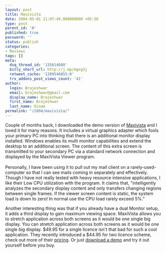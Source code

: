 ```yaml
---
layout: post
title: Maxivista
date: 2004-05-01 11:07:49.000000000 +05:30
type: post
parent_id: '0'
published: true
password: ''
status: publish
categories:
- Reviews
tags: []
meta:
  dsq_thread_id: '135614680'
  bitly_short_url: http://j.mp/mgxg3j
  retweet_cache: '1309546055:0'
  trx_addons_post_views_count: '41'
author:
  login: Brajeshwar
  email: brajeshwar@gmail.com
  display_name: Brajeshwar
  first_name: Brajeshwar
  last_name: Oinam
permalink: "/2004/maxivista/"
---
```

<p><?php ImgBlog("reviews/maxivista.gif", 0, "Maxivista", "");?>Couple of months back, I downloaded the demo version of <a href="http://www.maxivista.com/" title="maxivista">Maxivista</a> and I loved it for many reasons. It includes a virtual graphics adapter which fools your primary PC into thinking that there is an additional monitor display installed. Windows enables its multi monitor capabilities and extend the desktop to an additional screen. The content of this extra screen is transmitted to your secondary PC via a standard network connection and displayed by the MaxiVista Viewer program.<br />
<!--more--><br />
Personally, I have been using it to pull out my mail client on a rarely-used-computer so that I can see mails coming in separately and effectively. Though I have not really tested with heavy resource intensive applications, I like their Low CPU utilization with the program. It claims that, "intelligently analyzes the secondary display content and only transfers changing regions between single frames. If the viewer screen content is static, the system load is down to zero! In normal use the CPU load rarely exceed 5%."</p>
<p>Another interesting thing was that if you already have a dual Monitor setup, it adds a third display to gain maximum viewing space. MaxiVista allows you to stretch application across both screens as it would be one single big display. You can stretch application across both screens as it would be one single big display. $49.95 for a single licence isn't that bad for such a cool application. They recently introduced a $44.95 for two licence scheme, check out more of their <a href="http://www.maxivista.com/docs/09/shop.htm" title="maxivista pricing">pricing</a>. Or just <a href="http://www.maxivista.com/download.htm" title="demo download">download a demo</a> and try it out yourself before you buy.</p>
